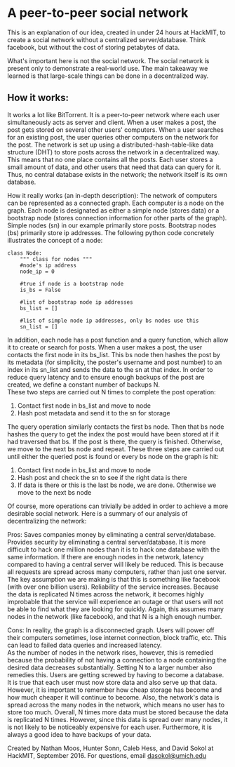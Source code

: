 # A peer-to-peer social network

This is an explanation of our idea, created in under 24 hours at HackMIT, to create a social network without a 
centralized server/database.  Think facebook, but without the cost of storing petabytes of data.

What's important here is not the social network.  The social network is present only to demonstrate a
real-world use.  The main takeaway we learned is that large-scale things can be done in a 
decentralized way.

## How it works:

It works a lot like BitTorrent.  It is a peer-to-peer network where each user simultaneously acts as
server and client.  When a user makes a post, the post gets stored on several other users' computers.
When a user searches for an existing post, the user queries other computers on the network for the
post.  The network is set up using a distributed-hash-table-like data structure (DHT) to store posts
across the network in a decentralized way.  This means that no one place contains all the posts.
Each user stores a small amount of data, and other users that need that data can query for it.  Thus,
no central database exists in the network; the network itself is its own database.

How it really works (an in-depth description):
The network of computers can be represented as a connected graph.  Each computer is a node on the
graph.  Each node is designated as either a simple node (stores data) or a bootstrap node (stores 
connection information for other parts of the graph).  Simple nodes (sn) in our example primarily 
store posts.  Bootstrap nodes (bs) primarily store ip addresses.  The following python code concretely
illustrates the concept of a node:

```
class Node:
	""" class for nodes """
	#node's ip address
	node_ip = 0
	
	#true if node is a bootstrap node
	is_bs = False
	
	#list of bootstrap node ip addresses
	bs_list	= []
	
	#list of simple node ip addresses, only bs nodes use this
	sn_list = []
```
	
In addition, each node has a post function and a query function, which allow it to create or search
for posts.  When a user makes a post, the user contacts the first node in its bs_list.  This bs node
then hashes the post by its metadata (for simplicity, the poster's username and post number)
to an index in its sn_list and sends the data to the sn at that index.  In order to reduce query 
latency and to ensure enough backups of the post are created, we define a constant number of backups N.  
These two steps are carried out N times to complete the post operation: 
1. Contact first node in bs_list and move to node
2. Hash post metadata and send it to the sn for storage

The query operation similarly contacts the first bs node. Then that bs node hashes the query to get
the index the post would have been stored at if it had traversed that bs.  If the post is there, the
query is finished.  Otherwise, we move to the next bs node and repeat.  These three steps are carried
out until either the queried post is found or every bs node on the graph is hit:
1. Contact first node in bs_list and move to node
2. Hash post and check the sn to see if the right data is there
3. If data is there or this is the last bs node, we are done.  Otherwise we move to the next bs node

Of course, more operations can trivially be added in order to achieve a more desirable social network.
Here is a summary of our analysis of decentralizing the network:

Pros:
Saves companies money by eliminating a central server/database.
Provides security by eliminating a central server/database.  It is more difficult to hack one million
nodes than it is to hack one database with the same information.
If there are enough nodes in the network, latency compared to having a central server will likely
be reduced.  This is because all requests are spread across many computers, rather than just one 
server.  The key assumption we are making is that this is something like facebook (with over one
billion users).
Reliability of the service increases.  Because the data is replicated N times across the network,
it becomes highly improbable that the service will experience an outage or that users will not be able
to find what they are looking for quickly.  Again, this assumes many nodes in the network (like 
facebook), and that N is a high enough number.

Cons:
In reality, the graph is a disconnected graph.  Users will power off their computers sometimes, lose
internet connection, block traffic, etc.  This can lead to failed data queries and increased latency.  
As the number of nodes in the network rises, however, this is remedied because the probability of not
having a connection to a node containing the desired data decreases substantially.  Setting N to a 
larger number also remedies this.
Users are getting screwed by having to become a database.  It is true that each user must now store
data and also serve up that data.  However, it is important to remember how cheap storage has become
and how much cheaper it will continue to become.  Also, the network's data is spread across the many
nodes in the network, which means no user has to store too much.
Overall, N times more data must be stored because the data is replicated N times.  However, since this
data is spread over many nodes, it is not likely to be noticeably expensive for each user. Furthermore, 
it is always a good idea to have backups of your data.

Created by Nathan Moos, Hunter Sonn, Caleb Hess, and David Sokol at HackMIT, September 2016.
For questions, email dasokol@umich.edu
